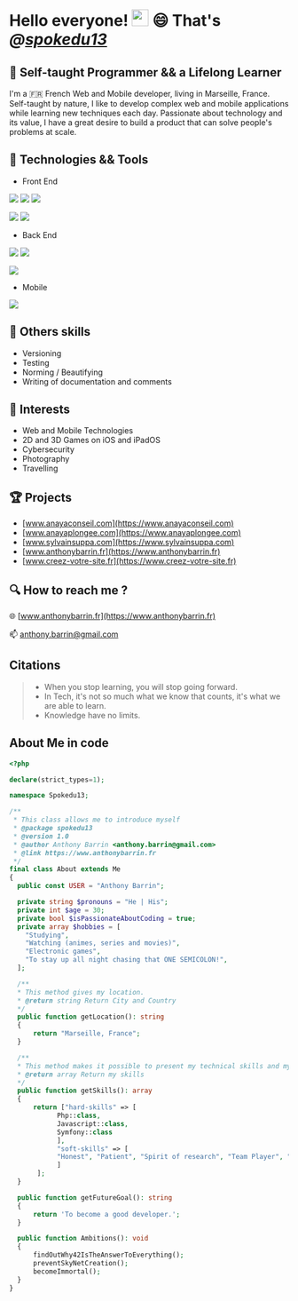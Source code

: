 # Hello everyone! <img src="https://raw.githubusercontent.com/MartinHeinz/MartinHeinz/master/wave.gif" width="30px" height="30px"> 😄 That's ***@[spokedu13](https://spokedu13.github.io/)***

## :seedling: Self-taught Programmer && a Lifelong Learner

I'm a :fr: French Web and Mobile developer, living in Marseille, France. Self-taught by nature, I like to develop complex web and mobile applications while learning new techniques each day. Passionate about technology and its value, I have a great desire to build a product that can solve people's problems at scale.

## :wrench: Technologies && Tools

- Front End

![](https://img.shields.io/badge/.-html-%23E34F26?style=for-the-badge&logo=html5) ![](https://img.shields.io/badge/.-css3-%231572B6?style=for-the-badge&logo=css3) ![](https://img.shields.io/badge/.-javascript-%23F7DF1E?style=for-the-badge&logo=javascript)

![](https://img.shields.io/badge/.-jQuery-%230769AD?style=for-the-badge&logo=jquery) ![](https://img.shields.io/badge/.-bootstrap-%237952B3?style=for-the-badge&logo=bootstrap) 

- Back End

![](https://img.shields.io/badge/.-Php-%23777BB4?style=for-the-badge&logo=php) ![](https://img.shields.io/badge/.-MySQL-%234479A1?style=for-the-badge&logo=mysql)

![](https://img.shields.io/badge/.-symfony-%23000000?style=for-the-badge&logo=symfony) 

- Mobile

![](https://img.shields.io/badge/.-swift-%23FA7343?style=for-the-badge&logo=swift)

## :nut_and_bolt: Others skills

- Versioning
- Testing
- Norming / Beautifying
- Writing of documentation and comments

## :eyes: Interests

- Web and Mobile Technologies 
- 2D and 3D Games on iOS and iPadOS
- Cybersecurity
- Photography
- Travelling

## :trophy: Projects

- [www.anayaconseil.com](https://www.anayaconseil.com)
- [www.anayaplongee.com](https://www.anayaplongee.com)
- [www.sylvainsuppa.com](https://www.sylvainsuppa.com)
- [www.anthonybarrin.fr](https://www.anthonybarrin.fr)
- [www.creez-votre-site.fr](https://www.creez-votre-site.fr)

## :mag: How to reach me ?

:globe_with_meridians: [www.anthonybarrin.fr](https://www.anthonybarrin.fr)

:mailbox: anthony.barrin@gmail.com

## Citations 

> - When you stop learning, you will stop going forward.
> - In Tech, it's not so much what we know that counts, it's what we are able to learn.
> - Knowledge have no limits.

## About Me in code

```php
<?php

declare(strict_types=1);

namespace Spokedu13;

/**
 * This class allows me to introduce myself
 * @package spokedu13
 * @version 1.0
 * @author Anthony Barrin <anthony.barrin@gmail.com>
 * @link https://www.anthonybarrin.fr
 */
final class About extends Me
{
  public const USER = "Anthony Barrin";

  private string $pronouns = "He | His";
  private int $age = 30;
  private bool $isPassionateAboutCoding = true;
  private array $hobbies = [
    "Studying",
    "Watching (animes, series and movies)",
    "Electronic games",
    "To stay up all night chasing that ONE SEMICOLON!",
  ];

  /**
  * This method gives my location.
  * @return string Return City and Country
  */
  public function getLocation(): string
  {
      return "Marseille, France";
  }

  /**
  * This method makes it possible to present my technical skills and my qualities.
  * @return array Return my skills
  */
  public function getSkills(): array
  {
      return ["hard-skills" => [
            Php::class,
            Javascript::class,
            Symfony::class
            ],
            "soft-skills" => [
            "Honest", "Patient", "Spirit of research", "Team Player", "Punctual"
            ]
       ];
  }

  public function getFutureGoal(): string
  {
      return 'To become a good developer.';
  }

  public function Ambitions(): void
  {
      findOutWhy42IsTheAnswerToEverything();
      preventSkyNetCreation();
      becomeImmortal();
  }
}
```
